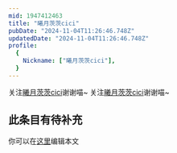 ```yaml
---
mid: 1947412463
title: "曦月茨茨cici"
pubDate: "2024-11-04T11:26:46.748Z"
updatedDate: "2024-11-04T11:26:46.748Z"
profile:
  {
    Nickname: ["曦月茨茨cici"],
  }
---
```


关注[曦月茨茨cici](https://space.bilibili.com/1947412463)谢谢喵~ 关注[曦月茨茨cici](https://space.bilibili.com/1947412463)谢谢喵~

## 此条目有待补充
你可以在[这里](https://github.com/Yuhanawa/VTuber.ICU/edit/master/src/content/v/曦月茨茨cici/index.md)编辑本文

